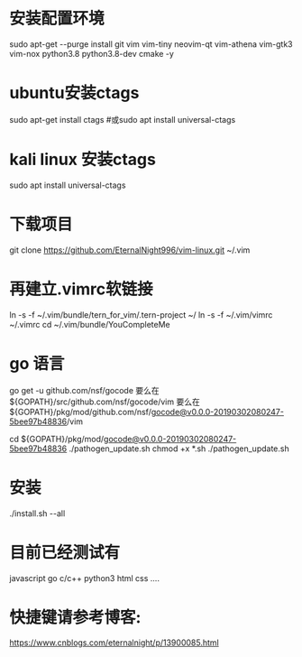 # 安装配置环境
sudo apt-get --purge install git vim vim-tiny neovim-qt vim-athena vim-gtk3 vim-nox python3.8 python3.8-dev cmake -y
# ubuntu安装ctags
sudo apt-get install ctags #或sudo apt install universal-ctags
# kali linux 安装ctags
sudo apt install universal-ctags
# 下载项目
git clone https://github.com/EternalNight996/vim-linux.git ~/.vim
# 再建立.vimrc软链接
ln -s -f ~/.vim/bundle/tern_for_vim/.tern-project ~/
ln -s -f ~/.vim/vimrc ~/.vimrc
cd ~/.vim/bundle/YouCompleteMe
# go 语言
go get -u github.com/nsf/gocode
要么在 ${GOPATH}/src/github.com/nsf/gocode/vim
要么在 ${GOPATH}/pkg/mod/github.com/nsf/gocode@v0.0.0-20190302080247-5bee97b48836/vim

cd ${GOPATH}/pkg/mod/gocode@v0.0.0-20190302080247-5bee97b48836
./pathogen_update.sh
chmod +x *.sh
./pathogen_update.sh
# 安装
./install.sh --all
# 目前已经测试有
javascript go c/c++ python3 html css ....
# 快捷键请参考博客:
https://www.cnblogs.com/eternalnight/p/13900085.html

